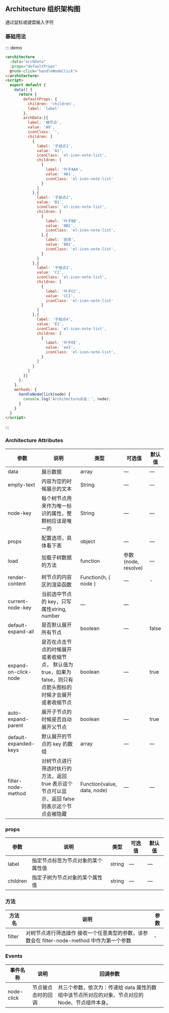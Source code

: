 <script>
  export default {
    data() {
      return {
        defaultProps: {
          children: 'children',
          label: 'label'
        },
        archData:[{
          label: '根节点',
          value: 'A0',
          iconClass: '',
          children: [
            {
              label: '子结点1',
              value: 'A1',
              iconClass: 'el-icon-note-list',
              children: [
                {
                  label: '叶子AAA',
                  value: 'AA1',
                  iconClass: 'el-icon-note-list'
                }
              ]
            },{
              label: '子结点2',
              value: 'B1',
              iconClass: 'el-icon-note-list',
              children: [
                {
                  label: '叶子BB',
                  value: 'BB1',
                  iconClass: 'el-icon-note-list',
                },{
                  label: '批改',
                  value: 'BB2',
                  iconClass: 'el-icon-note-list',
                }
              ]
            },{
              label: '子结点3',
              value: 'C1',
              iconClass: 'el-icon-note-list',
              children: [
                {
                  label: '叶子CC',
                  value: 'CC1',
                  iconClass: 'el-icon-note-list'
                }
              ]
            },{
              label: '子结点4',
              value: 'E1',
              iconClass: 'el-icon-note-list',
              children: [
                {
                  label: '叶子EE',
                  value: 'ee1',
                  iconClass: 'el-icon-note-list',
                }
              ]
            }
          ]
        }]
      };
    },
    methods: {
      handleNodeClick(node) {
        console.log('Architecture点击：', node);
      }
    }
  }
</script>
## Architecture 组织架构图

通过鼠标或键盘输入字符

### 基础用法

::: demo
```html
<architecture
  :data="archData"
  :props="defaultProps"
  @node-click="handleNodeClick">
</architecture>
<script>
  export default {
    data() {
      return {
        defaultProps: {
          children: 'children',
          label: 'label'
        },
        archData:[{
          label: '根节点',
          value: 'A0',
          iconClass: '',
          children: [
            {
              label: '子结点1',
              value: 'A1',
              iconClass: 'el-icon-note-list',
              children: [
                {
                  label: '叶子AAA',
                  value: 'AA1',
                  iconClass: 'el-icon-note-list'
                }
              ]
            },{
              label: '子结点2',
              value: 'B1',
              iconClass: 'el-icon-note-list',
              children: [
                {
                  label: '叶子BB',
                  value: 'BB1',
                  iconClass: 'el-icon-note-list',
                },{
                  label: '批改',
                  value: 'BB2',
                  iconClass: 'el-icon-note-list',
                }
              ]
            },{
              label: '子结点3',
              value: 'C1',
              iconClass: 'el-icon-note-list',
              children: [
                {
                  label: '叶子CC',
                  value: 'CC1',
                  iconClass: 'el-icon-note-list'
                }
              ]
            },{
              label: '子结点4',
              value: 'E1',
              iconClass: 'el-icon-note-list',
              children: [
                {
                  label: '叶子EE',
                  value: 'ee1',
                  iconClass: 'el-icon-note-list',
                }
              ]
            }
          ]
        }]
      };
    },
    methods: {
      handleNodeClick(node) {
        console.log('Architecture点击：', node);
      }
    }
  }
</script>
```
:::


### Architecture Attributes

| 参数          | 说明            | 类型                   | 可选值        | 默认值   |
|-------------  |---------------- |------------------------ |------------ |-------- |
|data	|展示数据|	array|	—|	—
|empty-text|	内容为空的时候展示的文本|	String|	—|	—
|node-key|每个树节点用来作为唯一标识的属性，整颗树应该是唯一的|	String|—|—
|props|配置选项，具体看下表|object|—|—
|load|加载子树数据的方法|function|参数(node, resolve)|—
|render-content|树节点的内容区的渲染函数|Function(h, { node }|—|-
|current-node-key|当前选中节点的 key，只写属性string, number|—|—
|default-expand-all|是否默认展开所有节点|boolean|—|false
|expand-on-click-node|是否在点击节点的时候展开或者收缩节点， 默认值为 true，如果为 false，则只有点箭头图标的时候才会展开或者收缩节点|boolean|—|true
|auto-expand-parent|展开子节点的时候是否自动展开父节点|boolean|—|true
|default-expanded-keys|默认展开的节点的 key 的数组|array|—|—
|filter-node-method|对树节点进行筛选时执行的方法，返回 true 表示这个节点可以显示，返回 false 则表示这个节点会被隐藏|Function(value, data, node)|—|— 

### props

| 参数          | 说明            | 类型                   | 可选值        | 默认值   |
|-------------  |---------------- |------------------------ |------------ |-------- |
|label|	指定节点标签为节点对象的某个属性值	|string|	—|	—
|children|	指定子树为节点对象的某个属性值|	string|	—|	—

### 方法
| 方法名          | 说明            | 参数                   | 
|-------------  |---------------- |------------------------ |
|filter|对树节点进行筛选操作	接收一个任意类型的参数，该参数会在 filter-node-method 中作为第一个参数|-

### Events

|事件名称|	说明|	回调参数|
|-------------  |---------------- |------------------------ |
|node-click|	节点被点击时的回调	|共三个参数，依次为：传递给 data 属性的数组中该节点所对应的对象、节点对应的 Node、节点组件本身。|

 